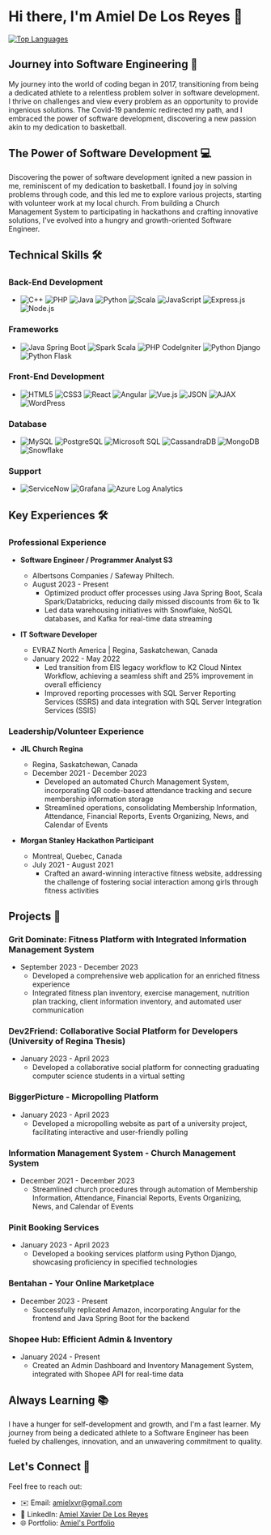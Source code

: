 # Hi there, I'm Amiel De Los Reyes 👋

[![Top Languages](https://github-readme-stats.vercel.app/api/top-langs/?username=AmielDeLosReyes&layout=compact&langs_count=3)](https://github.com/anuraghazra/github-readme-stats)


## Journey into Software Engineering 🚀

My journey into the world of coding began in 2017, transitioning from being a dedicated athlete to a relentless problem solver in software development. I thrive on challenges and view every problem as an opportunity to provide ingenious solutions. The Covid-19 pandemic redirected my path, and I embraced the power of software development, discovering a new passion akin to my dedication to basketball.

## The Power of Software Development 💻

Discovering the power of software development ignited a new passion in me, reminiscent of my dedication to basketball. I found joy in solving problems through code, and this led me to explore various projects, starting with volunteer work at my local church. From building a Church Management System to participating in hackathons and crafting innovative solutions, I've evolved into a hungry and growth-oriented Software Engineer.

## Technical Skills 🛠️

### Back-End Development
- ![C++](https://img.shields.io/badge/C++-00599C?style=for-the-badge&logo=c%2B%2B&logoColor=white) ![PHP](https://img.shields.io/badge/PHP-777BB4?style=for-the-badge&logo=php&logoColor=white) ![Java](https://img.shields.io/badge/Java-007396?style=for-the-badge&logo=java&logoColor=white) ![Python](https://img.shields.io/badge/Python-3776AB?style=for-the-badge&logo=python&logoColor=white) ![Scala](https://img.shields.io/badge/Scala-DC322F?style=for-the-badge&logo=scala&logoColor=white) ![JavaScript](https://img.shields.io/badge/JavaScript-F7DF1E?style=for-the-badge&logo=javascript&logoColor=black) ![Express.js](https://img.shields.io/badge/Express.js-000000?style=for-the-badge&logo=express&logoColor=white) ![Node.js](https://img.shields.io/badge/Node.js-339933?style=for-the-badge&logo=node.js&logoColor=white)

### Frameworks
- ![Java Spring Boot](https://img.shields.io/badge/Java_Spring_Boot-6DB33F?style=for-the-badge&logo=spring&logoColor=white) ![Spark Scala](https://img.shields.io/badge/Spark_Scala-E25A1C?style=for-the-badge&logo=apache-spark&logoColor=white) ![PHP CodeIgniter](https://img.shields.io/badge/PHP_CodeIgniter-EE4623?style=for-the-badge&logo=codeigniter&logoColor=white) ![Python Django](https://img.shields.io/badge/Python_Django-092E20?style=for-the-badge&logo=django&logoColor=white) ![Python Flask](https://img.shields.io/badge/Python_Flask-000000?style=for-the-badge&logo=flask&logoColor=white)

### Front-End Development
- ![HTML5](https://img.shields.io/badge/HTML5-E34F26?style=for-the-badge&logo=html5&logoColor=white) ![CSS3](https://img.shields.io/badge/CSS3-1572B6?style=for-the-badge&logo=css3&logoColor=white) ![React](https://img.shields.io/badge/React-61DAFB?style=for-the-badge&logo=react&logoColor=black) ![Angular](https://img.shields.io/badge/Angular-DD0031?style=for-the-badge&logo=angular&logoColor=white) ![Vue.js](https://img.shields.io/badge/Vue.js-4FC08D?style=for-the-badge&logo=vue.js&logoColor=white) ![JSON](https://img.shields.io/badge/JSON-000000?style=for-the-badge&logo=json&logoColor=white) ![AJAX](https://img.shields.io/badge/AJAX-424242?style=for-the-badge&logo=ajax&logoColor=white) ![WordPress](https://img.shields.io/badge/WordPress-21759B?style=for-the-badge&logo=wordpress&logoColor=white)

### Database
- ![MySQL](https://img.shields.io/badge/MySQL-4479A1?style=for-the-badge&logo=mysql&logoColor=white) ![PostgreSQL](https://img.shields.io/badge/PostgreSQL-336791?style=for-the-badge&logo=postgresql&logoColor=white) ![Microsoft SQL](https://img.shields.io/badge/Microsoft_SQL-CC2927?style=for-the-badge&logo=microsoft-sql-server&logoColor=white) ![CassandraDB](https://img.shields.io/badge/CassandraDB-1287B1?style=for-the-badge&logo=apache-cassandra&logoColor=white) ![MongoDB](https://img.shields.io/badge/MongoDB-47A248?style=for-the-badge&logo=mongodb&logoColor=white) ![Snowflake](https://img.shields.io/badge/Snowflake-258BF9?style=for-the-badge&logo=snowflake&logoColor=white)

### Support
- ![ServiceNow](https://img.shields.io/badge/ServiceNow-000000?style=for-the-badge&logo=servicenow&logoColor=white) ![Grafana](https://img.shields.io/badge/Grafana-F46800?style=for-the-badge&logo=grafana&logoColor=white) ![Azure Log Analytics](https://img.shields.io/badge/Azure_Log_Analytics-0078D4?style=for-the-badge&logo=microsoft-azure&logoColor=white)

## Key Experiences 🛠️

### Professional Experience

- **Software Engineer / Programmer Analyst S3**
  - Albertsons Companies / Safeway Philtech.
  - August 2023 - Present
    - Optimized product offer processes using Java Spring Boot, Scala Spark/Databricks, reducing daily missed discounts from 6k to 1k
    - Led data warehousing initiatives with Snowflake, NoSQL databases, and Kafka for real-time data streaming

- **IT Software Developer**
  - EVRAZ North America | Regina, Saskatchewan, Canada
  - January 2022 - May 2022
    - Led transition from EIS legacy workflow to K2 Cloud Nintex Workflow, achieving a seamless shift and 25% improvement in overall efficiency
    - Improved reporting processes with SQL Server Reporting Services (SSRS) and data integration with SQL Server Integration Services (SSIS)

### Leadership/Volunteer Experience

- **JIL Church Regina**
  - Regina, Saskatchewan, Canada
  - December 2021 - December 2023
    - Developed an automated Church Management System, incorporating QR code-based attendance tracking and secure membership information storage
    - Streamlined operations, consolidating Membership Information, Attendance, Financial Reports, Events Organizing, News, and Calendar of Events

- **Morgan Stanley Hackathon Participant**
  - Montreal, Quebec, Canada
  - July 2021 - August 2021
    - Crafted an award-winning interactive fitness website, addressing the challenge of fostering social interaction among girls through fitness activities

## Projects 🚀

### Grit Dominate: Fitness Platform with Integrated Information Management System
- September 2023 - December 2023
  - Developed a comprehensive web application for an enriched fitness experience
  - Integrated fitness plan inventory, exercise management, nutrition plan tracking, client information inventory, and automated user communication

### Dev2Friend: Collaborative Social Platform for Developers (University of Regina Thesis)
- January 2023 - April 2023
  - Developed a collaborative social platform for connecting graduating computer science students in a virtual setting

### BiggerPicture - Micropolling Platform
- January 2023 - April 2023
  - Developed a micropolling website as part of a university project, facilitating interactive and user-friendly polling

### Information Management System - Church Management System
- December 2021 - December 2023
  - Streamlined church procedures through automation of Membership Information, Attendance, Financial Reports, Events Organizing, News, and Calendar of Events

### Pinit Booking Services
- January 2023 - April 2023
  - Developed a booking services platform using Python Django, showcasing proficiency in specified technologies

### Bentahan - Your Online Marketplace
- December 2023 - Present
  - Successfully replicated Amazon, incorporating Angular for the frontend and Java Spring Boot for the backend

### Shopee Hub: Efficient Admin & Inventory
- January 2024 - Present
  - Created an Admin Dashboard and Inventory Management System, integrated with Shopee API for real-time data

## Always Learning 📚

I have a hunger for self-development and growth, and I'm a fast learner. My journey from being a dedicated athlete to a Software Engineer has been fueled by challenges, innovation, and an unwavering commitment to quality.

## Let's Connect 🤝

Feel free to reach out:
- ✉️ Email: [amielxvr@gmail.com](mailto:amielxvr@gmail.com)
- 💼 LinkedIn: [Amiel Xavier De Los Reyes](https://www.linkedin.com/in/amiel-xavier-de-los-reyes-567096219/)
- 🌐 Portfolio: [Amiel's Portfolio](https://amiel-delosreyes-resume.netlify.app/)


